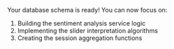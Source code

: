  Your database schema is ready! You can now focus on:
  1. Building the sentiment analysis service logic
  2. Implementing the slider interpretation algorithms
  3. Creating the session aggregation functions

  